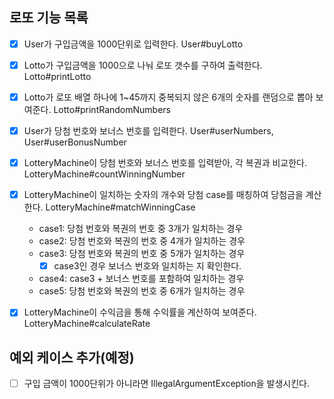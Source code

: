 ## 로또 기능 목록
- [X] User가 구입금액을 1000단위로 입력한다. User#buyLotto
- [X] Lotto가 구입금액을 1000으로 나눠 로또 갯수를 구하여 출력한다. Lotto#printLotto
- [X] Lotto가 로또 배열 하나에 1~45까지 중복되지 않은 6개의 숫자를 랜덤으로 뽑아 보여준다. Lotto#printRandomNumbers
- [X] User가 당첨 번호와 보너스 번호를 입력한다. User#userNumbers, User#userBonusNumber
- [X] LotteryMachine이 당첨 번호와 보너스 번호를 입력받아, 각 복권과 비교한다. LotteryMachine#countWinningNumber
- [X] LotteryMachine이 일치하는 숫자의 개수와 당첨 case를 매칭하여 당첨금을 계산한다. LotteryMachine#matchWinningCase
  - case1: 당첨 번호와 복권의 번호 중 3개가 일치하는 경우
  - case2: 당첨 번호와 복권의 번호 중 4개가 일치하는 경우
  - case3: 당첨 번호와 복권의 번호 중 5개가 일치하는 경우
    - [X] case3인 경우 보너스 번호와 일치하는 지 확인한다.
  - case4: case3 + 보너스 번호를 포함하여 일치하는 경우
  - case5: 당첨 번호와 복권의 번호 중 6개가 일치하는 경우
- [X] LotteryMachine이 수익금을 통해 수익률을 계산하여 보여준다. LotteryMachine#calculateRate


## 예외 케이스 추가(예정)
- [ ] 구입 금액이 1000단위가 아니라면 IllegalArgumentException을 발생시킨다.
    
